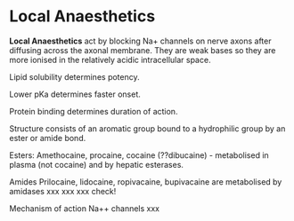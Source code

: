 # Local Anaesthetics

**Local Anaesthetics** act by blocking Na+ channels on nerve axons after
diffusing across the axonal membrane. They are weak bases so they are
more ionised in the relatively acidic intracellular space.

Lipid solubility determines potency.

Lower pKa determines faster onset.

Protein binding determines duration of action.

Structure consists of an aromatic group bound to a hydrophilic group by
an ester or amide bond.

Esters: Amethocaine, procaine, cocaine (??dibucaine) - metabolised in
plasma (not cocaine) and by hepatic esterases.

Amides Prilocaine, lidocaine, ropivacaine, bupivacaine are metabolised
by amidases xxx xxx xxx check!

Mechanism of action Na++ channels xxx
